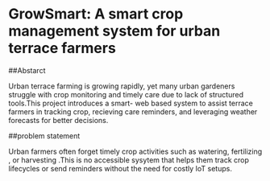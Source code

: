 # GrowSmart: A smart crop management system for urban terrace farmers

##Abstarct

Urban terrace farming is growing rapidly, yet many urban gardeners struggle with crop monitoring and timely care due to lack of structured tools.This project introduces a smart- web based system to assist terrace farmers in tracking crop, recieving care reminders, and leveraging weather forecasts for better decisions.

##problem statement

Urban farmers often forget timely crop activities such as watering, fertilizing , or harvesting .This is no accessible sysytem that helps them track crop lifecycles or send reminders without the need for costly IoT setups.


